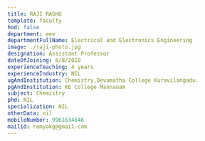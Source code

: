 ```yaml
---
title: RAJI RAGHU
template: faculty
hod: false
department: eee
departmentFullName: Electrical and Electronics Engineering
image: ./raji-photo.jpg
designation: Assistant Professor
dateOfJoining: 6/8/2018
experienceTeaching: 4 years
experienceIndustry: NIL
ugAndInstitution: Chemistry,Devamatha College Kuravilangadu.
pgAndInstitution: KE College Mannanam
subject: Chemistry
phd: NIL
specialization: NIL
otherData: nil
mobileNumber: 9961634646
mailid: remyakg@gmail.com
---
```

